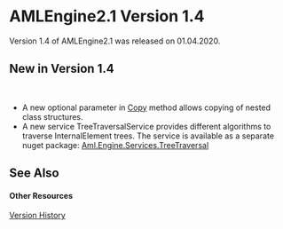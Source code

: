 # AMLEngine2.1 Version 1.4

Version 1.4 of AMLEngine2.1 was released on 01.04.2020.



## New in Version 1.4
&nbsp;<ul><li>
A new optional parameter in <a href="M_Aml_Engine_CAEX_CAEXObject_Copy">Copy</a> method allows copying of nested class structures.</li><li>
A new service TreeTraversalService provides different algorithms to traverse InternalElement trees. The service is available as a separate nuget package: <a href="https://www.nuget.org/packages/Aml.Engine.Services.TreeTraversal/" rel="noopener noreferrer">Aml.Engine.Services.TreeTraversal</a></li></ul>

## See Also


#### Other Resources
<a href="Version history">Version History</a><br />